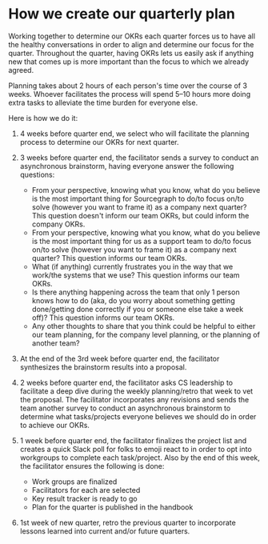 # How we create our quarterly plan

Working together to determine our OKRs each quarter forces us to have all the healthy conversations in order to align and determine our focus for the quarter. Throughout the quarter, having OKRs lets us easily ask if anything new that comes up is more important than the focus to which we already agreed.

Planning takes about 2 hours of each person's time over the course of 3 weeks. Whoever facilitates the process will spend 5–10 hours more doing extra tasks to alleviate the time burden for everyone else.

Here is how we do it:

1. 4 weeks before quarter end, we select who will facilitate the planning process to determine our OKRs for next quarter.
2. 3 weeks before quarter end, the facilitator sends a survey to conduct an asynchronous brainstorm, having everyone answer the following questions:

   - From your perspective, knowing what you know, what do you believe is the most important thing for Sourcegraph to do/to focus on/to solve (however you want to frame it) as a company next quarter? This question doesn't inform our team OKRs, but could inform the company OKRs.
   - From your perspective, knowing what you know, what do you believe is the most important thing for us as a support team to do/to focus on/to solve (however you want to frame it) as a company next quarter? This question informs our team OKRs.
   - What (if anything) currently frustrates you in the way that we work/the systems that we use? This question informs our team OKRs.
   - Is there anything happening across the team that only 1 person knows how to do (aka, do you worry about something getting done/getting done correctly if you or someone else take a week off)? This question informs our team OKRs.
   - Any other thoughts to share that you think could be helpful to either our team planning, for the company level planning, or the planning of another team?

3. At the end of the 3rd week before quarter end, the facilitator synthesizes the brainstorm results into a proposal.
4. 2 weeks before quarter end, the facilitator asks CS leadership to facilitate a deep dive during the weekly planning/retro that week to vet the proposal. The facilitator incorporates any revisions and sends the team another survey to conduct an asynchronous brainstorm to determine what tasks/projects everyone believes we should do in order to achieve our OKRs.
5. 1 week before quarter end, the facilitator finalizes the project list and creates a quick Slack poll for folks to emoji react to in order to opt into workgroups to complete each task/project. Also by the end of this week, the facilitator ensures the following is done:

   - Work groups are finalized
   - Facilitators for each are selected
   - Key result tracker is ready to go
   - Plan for the quarter is published in the handbook

6. 1st week of new quarter, retro the previous quarter to incorporate lessons learned into current and/or future quarters.
